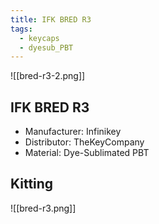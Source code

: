 ```yaml
---
title: IFK BRED R3
tags:
  - keycaps
  - dyesub_PBT
---
```


![[bred-r3-2.png]]

## IFK BRED R3

- Manufacturer: Infinikey
- Distributor: TheKeyCompany
- Material: Dye-Sublimated PBT

## Kitting

![[bred-r3.png]]
